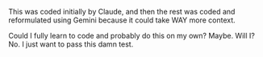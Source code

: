 This was coded initially by Claude, and then the rest was coded and reformulated using Gemini because it could take WAY more context. 

Could I fully learn to code and probably do this on my own? Maybe.
Will I? No. I just want to pass this damn test. 
